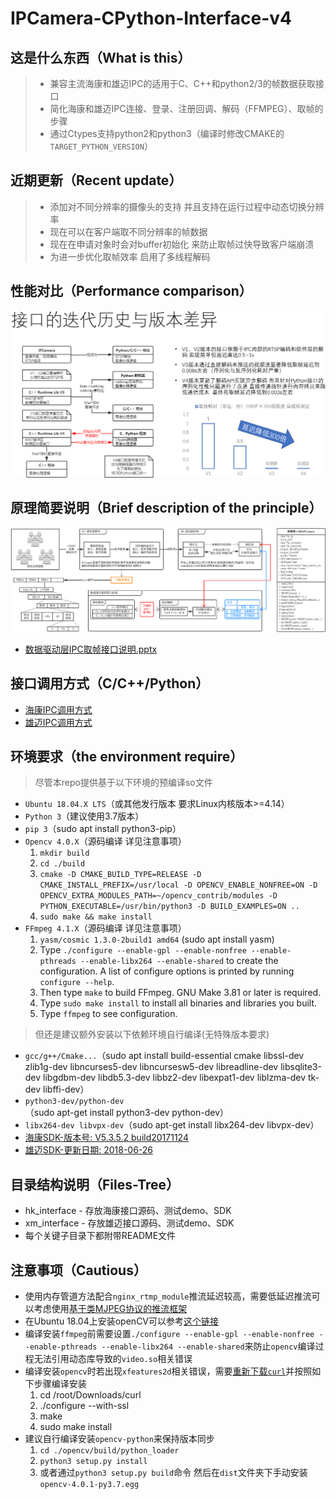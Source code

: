
# IPCamera-CPython-Interface-v4

## 这是什么东西（What is this）

> * 兼容主流海康和雄迈IPC的适用于C、C++和python2/3的帧数据获取接口
> * 简化海康和雄迈IPC连接、登录、注册回调、解码（FFMPEG）、取帧的步骤
> * 通过Ctypes支持python2和python3（编译时修改CMAKE的`TARGET_PYTHON_VERSION`）

## 近期更新（Recent update）

> * 添加对不同分辨率的摄像头的支持 并且支持在运行过程中动态切换分辨率
> * 现在可以在客户端取不同分辨率的帧数据
> * 现在在申请对象时会对buffer初始化 来防止取帧过快导致客户端崩溃
> * 为进一步优化取帧效率 启用了多线程解码

## 性能对比（Performance comparison）

![一张图看懂取帧接口版本差异](different.png)

## 原理简要说明（Brief description of the principle）

![一张图看懂取帧接口处理流程](process.png)

* [数据驱动层IPC取帧接口说明.pptx](数据驱动层IPC取帧接口说明.pptx)

## 接口调用方式（C/C++/Python）

* [海康IPC调用方式](hk_interface_v4/demo/README.md)
* [雄迈IPC调用方式](xm_interface_v4/demo/README.md)

## 环境要求（the environment require）

> 尽管本repo提供基于以下环境的预编译so文件

* `Ubuntu 18.04.X LTS`（或其他发行版本 要求Linux内核版本>=4.14）
* `Python 3`（建议使用3.7版本）
* `pip 3`（sudo apt install python3-pip）
* `Opencv 4.0.X`（源码编译 详见注意事项）
    1. `mkdir build`
    2. `cd ./build`
    3. `cmake -D CMAKE_BUILD_TYPE=RELEASE -D CMAKE_INSTALL_PREFIX=/usr/local -D OPENCV_ENABLE_NONFREE=ON -D OPENCV_EXTRA_MODULES_PATH=~/opencv_contrib/modules -D PYTHON_EXECUTABLE=/usr/bin/python3 -D BUILD_EXAMPLES=ON ..`
    4. `sudo make && make install`
* `FFmpeg 4.1.X`（源码编译 详见注意事项）
    1. `yasm/cosmic 1.3.0-2build1 amd64` (sudo apt install yasm)
    2. Type `./configure --enable-gpl --enable-nonfree --enable-pthreads --enable-libx264 --enable-shared` to create the configuration. A list of configure options is printed by running `configure --help`.
    3. Then type `make` to build FFmpeg. GNU Make 3.81 or later is required.
    4. Type `sudo make install` to install all binaries and libraries you built.
    5. Type `ffmpeg` to see configuration.

> 但还是建议额外安装以下依赖环境自行编译(无特殊版本要求)

* `gcc/g++/Cmake...`（sudo apt install build-essential cmake libssl-dev zlib1g-dev libncurses5-dev libncursesw5-dev libreadline-dev libsqlite3-dev libgdbm-dev libdb5.3-dev libbz2-dev libexpat1-dev liblzma-dev tk-dev libffi-dev）
* `python3-dev/python-dev`（sudo apt-get install python3-dev python-dev）
* `libx264-dev libvpx-dev`（sudo apt-get install libx264-dev libvpx-dev）
* [海康SDK-版本号: V5.3.5.2 build20171124](http://www.hikvision.com/cn/download_more_403.html "Title")
* [雄迈SDK-更新日期: 2018-06-26](https://download.xm030.cn/d/MDAwMDA3MzM "Title")

## 目录结构说明（Files-Tree）

* hk_interface - 存放海康接口源码、测试demo、SDK
* xm_interface - 存放雄迈接口源码、测试demo、SDK
* 每个关键子目录下都附带README文件

## 注意事项（Cautious）

* 使用内存管道方法配合`nginx_rtmp_module`推流延迟较高，需要低延迟推流可以考虑使用[基于类MJPEG协议的推流框架](...)
* 在Ubuntu 18.04上安装openCV可以参考[这个链接](https://www.pyimagesearch.com/2018/08/15/how-to-install-opencv-4-on-ubuntu/)
* 编译安装`ffmpeg`前需要设置`./configure --enable-gpl --enable-nonfree --enable-pthreads --enable-libx264 --enable-shared`来防止`opencv`编译过程无法引用动态库导致的`video.so`相关错误
* 编译安装`opencv`时若出现`xfeatures2d`相关错误，需要[重新下载`curl`](https://curl.haxx.se/download.html)并按照如下步骤编译安装
    1. cd /root/Downloads/curl
    2. ./configure --with-ssl
    3. make
    4. sudo make install
* 建议自行编译安装`opencv-python`来保持版本同步
    1. `cd ./opencv/build/python_loader`
    2. `python3 setup.py install`
    3. 或者通过`python3 setup.py build`命令 然后在`dist`文件夹下手动安装`opencv-4.0.1-py3.7.egg`
